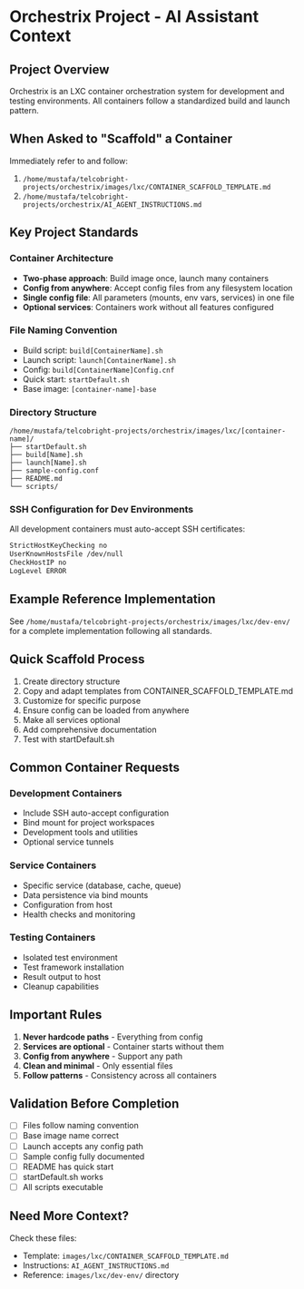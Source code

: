 # Orchestrix Project - AI Assistant Context

## Project Overview
Orchestrix is an LXC container orchestration system for development and testing environments. All containers follow a standardized build and launch pattern.

## When Asked to "Scaffold" a Container

Immediately refer to and follow:
1. `/home/mustafa/telcobright-projects/orchestrix/images/lxc/CONTAINER_SCAFFOLD_TEMPLATE.md`
2. `/home/mustafa/telcobright-projects/orchestrix/AI_AGENT_INSTRUCTIONS.md`

## Key Project Standards

### Container Architecture
- **Two-phase approach**: Build image once, launch many containers
- **Config from anywhere**: Accept config files from any filesystem location
- **Single config file**: All parameters (mounts, env vars, services) in one file
- **Optional services**: Containers work without all features configured

### File Naming Convention
- Build script: `build[ContainerName].sh`
- Launch script: `launch[ContainerName].sh`
- Config: `build[ContainerName]Config.cnf`
- Quick start: `startDefault.sh`
- Base image: `[container-name]-base`

### Directory Structure
```
/home/mustafa/telcobright-projects/orchestrix/images/lxc/[container-name]/
├── startDefault.sh
├── build[Name].sh
├── launch[Name].sh
├── sample-config.conf
├── README.md
└── scripts/
```

### SSH Configuration for Dev Environments
All development containers must auto-accept SSH certificates:
```bash
StrictHostKeyChecking no
UserKnownHostsFile /dev/null
CheckHostIP no
LogLevel ERROR
```

## Example Reference Implementation
See `/home/mustafa/telcobright-projects/orchestrix/images/lxc/dev-env/` for a complete implementation following all standards.

## Quick Scaffold Process

1. Create directory structure
2. Copy and adapt templates from CONTAINER_SCAFFOLD_TEMPLATE.md
3. Customize for specific purpose
4. Ensure config can be loaded from anywhere
5. Make all services optional
6. Add comprehensive documentation
7. Test with startDefault.sh

## Common Container Requests

### Development Containers
- Include SSH auto-accept configuration
- Bind mount for project workspaces
- Development tools and utilities
- Optional service tunnels

### Service Containers
- Specific service (database, cache, queue)
- Data persistence via bind mounts
- Configuration from host
- Health checks and monitoring

### Testing Containers
- Isolated test environment
- Test framework installation
- Result output to host
- Cleanup capabilities

## Important Rules
1. **Never hardcode paths** - Everything from config
2. **Services are optional** - Container starts without them
3. **Config from anywhere** - Support any path
4. **Clean and minimal** - Only essential files
5. **Follow patterns** - Consistency across all containers

## Validation Before Completion
- [ ] Files follow naming convention
- [ ] Base image name correct
- [ ] Launch accepts any config path
- [ ] Sample config fully documented
- [ ] README has quick start
- [ ] startDefault.sh works
- [ ] All scripts executable

## Need More Context?
Check these files:
- Template: `images/lxc/CONTAINER_SCAFFOLD_TEMPLATE.md`
- Instructions: `AI_AGENT_INSTRUCTIONS.md`
- Reference: `images/lxc/dev-env/` directory